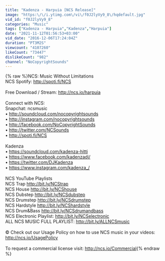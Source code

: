 ```yaml
---
title: "Kadenza - Harpuia [NCS Release]"
image: "https:\/\/i.ytimg.com\/vi\/f0J2lyVy9_8\/hqdefault.jpg"
vid_id: "f0J2lyVy9_8"
categories: "Music"
tags: ["Kadenza - Harpuia","Kadenza","Harpuia"]
date: "2021-11-12T01:56:53+03:00"
vid_date: "2016-12-06T17:24:04Z"
duration: "PT3M2S"
viewcount: "4107260"
likeCount: "73447"
dislikeCount: "982"
channel: "NoCopyrightSounds"
---
```

{% raw %}NCS: Music Without Limitations<br />NCS Spotify: <a rel="nofollow" target="blank" href="http://spoti.fi/NCS">http://spoti.fi/NCS</a><br /><br />Free Download / Stream: <a rel="nofollow" target="blank" href="http://ncs.io/harpuia">http://ncs.io/harpuia</a><br /><br />Connect with NCS:<br />Snapchat: ncsmusic<br />• <a rel="nofollow" target="blank" href="http://soundcloud.com/nocopyrightsounds">http://soundcloud.com/nocopyrightsounds</a><br />• <a rel="nofollow" target="blank" href="http://instagram.com/nocopyrightsounds">http://instagram.com/nocopyrightsounds</a><br />• <a rel="nofollow" target="blank" href="http://facebook.com/NoCopyrightSounds">http://facebook.com/NoCopyrightSounds</a><br />• <a rel="nofollow" target="blank" href="http://twitter.com/NCSounds">http://twitter.com/NCSounds</a><br />• <a rel="nofollow" target="blank" href="http://spoti.fi/NCS">http://spoti.fi/NCS</a><br /><br />Kadenza<br />• <a rel="nofollow" target="blank" href="https://soundcloud.com/kadenza-hitti">https://soundcloud.com/kadenza-hitti</a><br />• <a rel="nofollow" target="blank" href="https://www.facebook.com/kadenzadj/">https://www.facebook.com/kadenzadj/</a><br />• <a rel="nofollow" target="blank" href="https://twitter.com/DJKadenza">https://twitter.com/DJKadenza</a><br />• <a rel="nofollow" target="blank" href="https://www.instagram.com/kadenza_/">https://www.instagram.com/kadenza_/</a><br /><br />NCS YouTube Playlists<br />NCS Trap <a rel="nofollow" target="blank" href="http://bit.ly/NCStrap">http://bit.ly/NCStrap</a><br />NCS House <a rel="nofollow" target="blank" href="http://bit.ly/NCShouse">http://bit.ly/NCShouse</a><br />NCS Dubstep <a rel="nofollow" target="blank" href="http://bit.ly/NCSdubstep">http://bit.ly/NCSdubstep</a><br />NCS Drumstep <a rel="nofollow" target="blank" href="http://bit.ly/NCSdrumstep">http://bit.ly/NCSdrumstep</a><br />NCS Hardstyle <a rel="nofollow" target="blank" href="http://bit.ly/NCShardstyle">http://bit.ly/NCShardstyle</a><br />NCS Drum&amp;Bass <a rel="nofollow" target="blank" href="http://bit.ly/NCSdrumandbass">http://bit.ly/NCSdrumandbass</a><br />NCS Electronic Playlist: <a rel="nofollow" target="blank" href="http://bit.ly/NCSelectronic">http://bit.ly/NCSelectronic</a><br />ALL NCS MUSIC FULL PLAYLIST: <a rel="nofollow" target="blank" href="http://bit.ly/ALLNCSmusic">http://bit.ly/ALLNCSmusic</a><br /><br />© Check out our Usage Policy on how to use NCS music in your videos: <a rel="nofollow" target="blank" href="http://ncs.io/UsagePolicy">http://ncs.io/UsagePolicy</a><br /><br />To request a commercial license visit: <a rel="nofollow" target="blank" href="http://ncs.io/Commercial">http://ncs.io/Commercial</a>{% endraw %}
